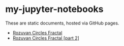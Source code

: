 # my-jupyter-notebooks

These are static documents, hosted via GitHub pages.

- [Rozuvan Circles Fractal](https://valera-rozuvan.github.io/rozuvan-jupyter-notebooks/rozuvan_circles_fractal.html)
- [Rozuvan Circles Fractal [part 2]](https://valera-rozuvan.github.io/rozuvan-jupyter-notebooks/rozuvan_circles_fractal_part_2.html)
